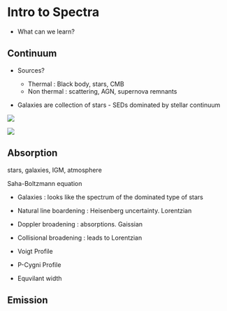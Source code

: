 # Intro to Spectra

- What can we learn?

## Continuum

- Sources? 
  - Thermal : Black body, stars, CMB
  - Non thermal : scattering, AGN, supernova remnants

- Galaxies are collection of stars - SEDs dominated by stellar continuum

![](http://www.jeffstanger.net/Astronomy/radnfig4.jpg)

![](https://ned.ipac.caltech.edu/level5/March18/Hickox/Figures/figure1.jpg)


## Absorption

stars, galaxies, IGM, atmosphere

Saha-Boltzmann equation

- Galaxies : looks like the spectrum of the dominated type of stars

- Natural line boardening : Heisenberg uncertainty. Lorentzian
- Doppler broadening      : absorptions. Gaissian 
- Collisional broadening  : leads to Lorentzian

- Voigt Profile
- P-Cygni Profile

- Equvilant width 

## Emission


